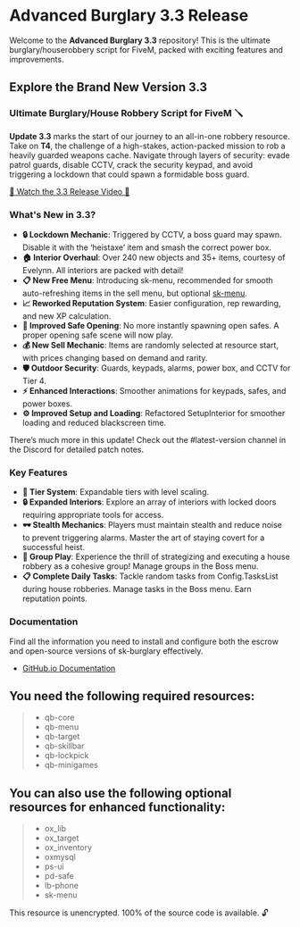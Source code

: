 # Advanced Burglary 3.3 Release

Welcome to the **Advanced Burglary 3.3** repository! This is the ultimate burglary/houserobbery script for FiveM, packed with exciting features and improvements.

## Explore the Brand New Version 3.3

### Ultimate Burglary/House Robbery Script for FiveM 🪛

**Update 3.3** marks the start of our journey to an all-in-one robbery resource. Take on **T4**, the challenge of a high-stakes, action-packed mission to rob a heavily guarded weapons cache. Navigate through layers of security: evade patrol guards, disable CCTV, crack the security keypad, and avoid triggering a lockdown that could spawn a formidable boss guard.

[🎥 Watch the 3.3 Release Video 🎥](https://youtu.be/h6XWSU4wIA8?si=cLtg9fOH3Bxguela)

### What's New in 3.3?

- **🔒 Lockdown Mechanic**: Triggered by CCTV, a boss guard may spawn. Disable it with the ‘heistaxe’ item and smash the correct power box.
- **🏠 Interior Overhaul**: Over 240 new objects and 35+ items, courtesy of Evelynn. All interiors are packed with detail!
- **📋 New Free Menu**: Introducing sk-menu, recommended for smooth auto-refreshing items in the sell menu, but optional [sk-menu](https://github.com/mknzz/sk-menu).
- **📈 Reworked Reputation System**: Easier configuration, rep rewarding, and new XP calculation.
- **🔐 Improved Safe Opening**: No more instantly spawning open safes. A proper opening safe scene will now play.
- **💰 New Sell Mechanic**: Items are randomly selected at resource start, with prices changing based on demand and rarity.
- **🛡️ Outdoor Security**: Guards, keypads, alarms, power box, and CCTV for Tier 4.
- **⚡ Enhanced Interactions**: Smoother animations for keypads, safes, and power boxes.
- **⚙️ Improved Setup and Loading**: Refactored SetupInterior for smoother loading and reduced blackscreen time.

There’s much more in this update! Check out the ⁠#latest-version channel in the Discord for detailed patch notes.

### Key Features

- **🎯 Tier System**: Expandable tiers with level scaling.
- **🔒 Expanded Interiors**: Explore an array of interiors with locked doors requiring appropriate tools for access.
- **🕶️ Stealth Mechanics**: Players must maintain stealth and reduce noise to prevent triggering alarms. Master the art of staying covert for a successful heist.
- **🤝 Group Play**: Experience the thrill of strategizing and executing a house robbery as a cohesive group! Manage groups in the Boss menu.
- **📋 Complete Daily Tasks**: Tackle random tasks from Config.TasksList during house robberies. Manage tasks in the Boss menu. Earn reputation points.

### Documentation

Find all the information you need to install and configure both the escrow and open-source versions of sk-burglary effectively.

- [GitHub.io Documentation](https://mknzz.github.io/burglary-docs/)

## You need the following required resources:
> * qb-core
> * qb-menu
> * qb-target
> * qb-skillbar
> * qb-lockpick
> * qb-minigames
>

## You can also use the following optional resources for enhanced functionality:
> * ox_lib
> * ox_target
> * ox_inventory
> * oxmysql
> * ps-ui
> * pd-safe
> * lb-phone
> * sk-menu
>  

This resource is unencrypted. 100% of the source code is available. 🔓
